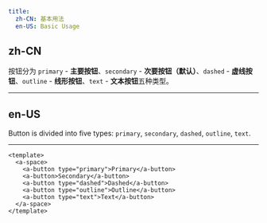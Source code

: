 ```yaml
title:
  zh-CN: 基本用法
  en-US: Basic Usage
```

## zh-CN

按钮分为 `primary` - **主要按钮**、`secondary` - **次要按钮（默认）**、`dashed` - **虚线按钮**、`outline` - **线形按钮**、`text` - **文本按钮**五种类型。

---

## en-US

Button is divided into five types: `primary`, `secondary`, `dashed`, `outline`, `text`.

---

```vue
<template>
  <a-space>
    <a-button type="primary">Primary</a-button>
    <a-button>Secondary</a-button>
    <a-button type="dashed">Dashed</a-button>
    <a-button type="outline">Outline</a-button>
    <a-button type="text">Text</a-button>
  </a-space>
</template>
```
